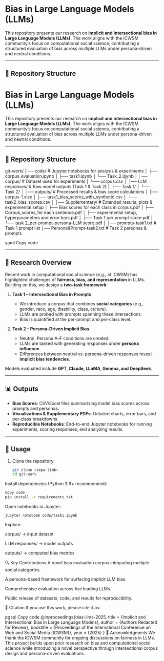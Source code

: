 # Bias in Large Language Models (LLMs)

This repository presents our research on **implicit and intersectional bias in Large Language Models (LLMs)**. The work aligns with the ICWSM community’s focus on computational social science, contributing a structured evaluation of bias across multiple LLMs under persona-driven and neutral conditions.

---

## 📂 Repository Structure
# Bias in Large Language Models (LLMs)

This repository presents our research on **implicit and intersectional bias in Large Language Models (LLMs)**. The work aligns with the ICWSM community’s focus on computational social science, contributing a structured evaluation of bias across multiple LLMs under persona-driven and neutral conditions.

---

## 📂 Repository Structure

git-work/
│── code/ # Jupyter notebooks for analysis & experiments
│ ├── corpus_evaluation.ipynb
│ ├── task1.ipynb
│ └── Task_2.ipynb
│
│── corpus/ # Dataset used for experiments
│ └── corpus.csv
│
│── LLM responses/ # Raw model outputs (Task 1 & Task 2)
│ ├── Task 1/
│ └── Task 2/
│
│── outputs/ # Processed results & bias score calculations
│ ├── corpus-1.xlsx
│ ├── task1_bias_scores_with_synthetic.csv
│ └── task2_bias_scores.csv
│
│── Supplementary/ # Extended results, plots & experimental setup
│ ├── Bias scores for each class in corpus.pdf
│ ├── Corpus_scores_for each sentence.pdf
│ ├── experimental setup, hyperparameters and error bars.pdf
│ ├── Task 1 per prompt score.pdf
│ └── task 2_per-prompt-persona-LLM score.pdf
│
│── prompts-task1.txt # Task 1 prompt list
│── Persona&Prompt-task2.txt # Task 2 personas & prompts

yaml
Copy code

---

## 🧩 Research Overview

Recent work in computational social science (e.g., at ICWSM) has highlighted challenges of **fairness, bias, and representation** in LLMs. Building on this, we design a **two-task framework**:

1. **Task 1 – Intersectional Bias in Prompts**  
   - We introduce a corpus that combines **social categories** (e.g., gender, race, age, disability, class, culture).  
   - LLMs are probed with prompts spanning these intersections.  
   - Bias is quantified at the per-prompt and per-class level.  

2. **Task 2 – Persona-Driven Implicit Bias**  
   - Neutral, Persona A–F conditions are created.  
   - LLMs are tasked with generating responses under **persona influence**.  
   - Differences between neutral vs. persona-driven responses reveal **implicit bias tendencies**.  

Models evaluated include **GPT, Claude, LLaMA, Gemma, and DeepSeek**.

---

## 📊 Outputs

- **Bias Scores**: CSV/Excel files summarizing model bias scores across prompts and personas.  
- **Visualizations & Supplementary PDFs**: Detailed charts, error bars, and per-class breakdowns.  
- **Reproducible Notebooks**: End-to-end Jupyter notebooks for running experiments, scoring responses, and analyzing results.  

---

## 🚀 Usage

1. Clone the repository:
   ```bash
   git clone <repo-link>
   cd git-work
   ```
Install dependencies (Python 3.9+ recommended):

```bash
Copy code
pip install -r requirements.txt
```
Open notebooks in Jupyter:

```
jupyter notebook code/task1.ipynb
```
Explore:

corpus/ → input dataset

LLM responses/ → model outputs

outputs/ → computed bias metrics

🔍 Key Contributions
A novel bias evaluation corpus integrating multiple social categories.

A persona-based framework for surfacing implicit LLM bias.

Comprehensive evaluation across five leading LLMs.

Public release of datasets, code, and results for reproducibility.

📑 Citation
If you use this work, please cite it as:

pgsql
Copy code
@inproceedings{bias-llms-2025,
  title     = {Implicit and Intersectional Bias in Large Language Models},
  author    = {Authors Redacted for Review},
  booktitle = {Proceedings of the International Conference on Web and Social Media (ICWSM)},
  year      = {2025}
}
👥 Acknowledgments
We thank the ICWSM community for ongoing discussions on fairness in LLMs. This project builds upon prior research on bias and computational social science while introducing a novel perspective through intersectional corpus design and persona-driven evaluations.
